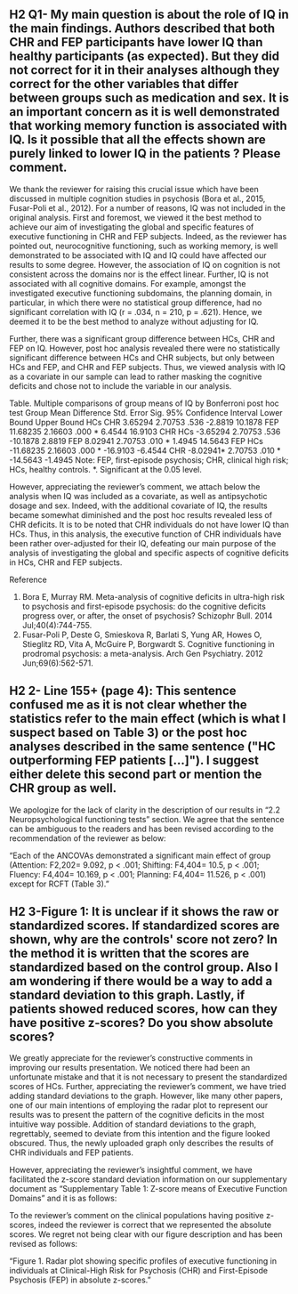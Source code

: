 ## H2 Q1- My main question is about the role of IQ in the main findings. Authors described that both CHR and FEP participants have lower IQ than healthy participants (as expected). But they did not correct for it in their analyses although they correct for the other variables that differ between groups such as medication and sex. It is an important concern as it is well demonstrated that working memory function is associated with IQ. Is it possible that all the effects shown are purely linked to lower IQ in the patients ? Please comment. 

We thank the reviewer for raising this crucial issue which have been discussed in multiple cognition studies in psychosis (Bora et al., 2015, Fusar-Poli et al., 2012). For a number of reasons, IQ was not included in the original analysis. First and foremost, we viewed it the best method to achieve our aim of investigating the global and specific features of executive functioning in CHR and FEP subjects. Indeed, as the reviewer has pointed out, neurocognitive functioning, such as working memory, is well demonstrated to be associated with IQ and IQ could have affected our results to some degree. However, the association of IQ on cognition is not consistent across the domains nor is the effect linear. Further, IQ is not associated with all cognitive domains. For example, amongst the investigated executive functioning subdomains, the planning domain, in particular, in which there were no statistical group difference, had no significant correlation with IQ (r = .034, n = 210, p = .621). Hence, we deemed it to be the best method to analyze without adjusting for IQ. 

Further, there was a significant group difference between HCs, CHR and FEP on IQ. However, post hoc analysis revealed there were no statistically significant difference between HCs and CHR subjects, but only between HCs and FEP, and CHR and FEP subjects. Thus, we viewed analysis with IQ as a covariate in our sample can lead to rather masking the cognitive deficits and chose not to include the variable in our analysis.


Table. Multiple comparisons of group means of IQ by Bonferroni post hoc test
Group	Mean 
Difference	Std. Error	Sig.	95% Confidence Interval
				Lower Bound	Upper Bound
HCs	CHR	3.65294	2.70753	.536	-2.8819	10.1878
	FEP	11.68235	2.16603	.000 *	6.4544	16.9103
CHR	HCs	-3.65294	2.70753	.536	-10.1878	2.8819
	FEP	8.02941	2.70753	.010 *	1.4945	14.5643
FEP	HCs	-11.68235	2.16603	.000 *	-16.9103	-6.4544
	CHR	-8.02941*	2.70753	.010 *	-14.5643	-1.4945
Note: FEP, first-episode psychosis; CHR, clinical high risk; HCs, healthy controls.
*. Significant at the 0.05 level.



However, appreciating the reviewer’s comment, we attach below the analysis when IQ was included as a covariate, as well as antipsychotic dosage and sex. Indeed, with the additional covariate of IQ, the results became somewhat diminished and the post hoc results revealed less of CHR deficits. It is to be noted that CHR individuals do not have lower IQ than HCs. Thus, in this analysis, the executive function of CHR individuals have been rather over-adjusted for their IQ, defeating our main purpose of the analysis of investigating the global and specific aspects of cognitive deficits in HCs, CHR and FEP subjects.



Reference 
1. Bora E, Murray RM. Meta-analysis of cognitive deficits in ultra-high risk to psychosis and first-episode psychosis: do the cognitive deficits progress over, or after, the onset of psychosis? Schizophr Bull. 2014 Jul;40(4):744-755.
2. Fusar-Poli P, Deste G, Smieskova R, Barlati S, Yung AR, Howes O, Stieglitz RD, Vita A, McGuire P, Borgwardt S. Cognitive functioning in prodromal psychosis: a meta-analysis. Arch Gen Psychiatry. 2012 Jun;69(6):562-571. 

## H2 2- Line 155+ (page 4): This sentence confused me as it is not clear whether the statistics refer to the main effect (which is what I suspect based on Table 3) or the post hoc analyses described in the same sentence ("HC outperforming FEP patients [...]"). I suggest either delete this second part or mention the CHR group as well.

We apologize for the lack of clarity in the description of our results in “2.2 Neuropsychological functioning tests” section. We agree that the sentence can be ambiguous to the readers and has been revised according to the recommendation of the reviewer as below:

“Each of the ANCOVAs demonstrated a significant main effect of group (Attention: F2,202= 9.092, p < .001; Shifting: F4,404= 10.5, p < .001; Fluency: F4,404= 10.169, p < .001; Planning: F4,404= 11.526, p < .001) except for RCFT (Table 3).”


## H2 3-Figure 1: It is unclear if it shows the raw or standardized scores. If standardized scores are shown, why are the controls' score not zero? In the method it is written that the scores are standardized based on the control group. Also I am wondering if there would be a way to add a standard deviation to this graph. Lastly, if patients showed reduced scores, how can they have positive z-scores? Do you show absolute scores?

We greatly appreciate for the reviewer’s constructive comments in improving our results presentation. We noticed there had been an unfortunate mistake and that it is not necessary to present the standardized scores of HCs. Further, appreciating the reviewer’s comment, we have tried adding standard deviations to the graph. However, like many other papers, one of our main intentions of employing the radar plot to represent our results was to present the pattern of the cognitive deficits in the most intuitive way possible. Addition of standard deviations to the graph, regrettably, seemed to deviate from this intention and the figure looked obscured. Thus, the newly uploaded graph only describes the results of CHR individuals and FEP patients.

However, appreciating the reviewer’s insightful comment, we have facilitated the z-score standard deviation information on our supplementary document as “Supplementary Table 1: Z-score means of Executive Function Domains” and it is as follows:


To the reviewer’s comment on the clinical populations having positive z-scores, indeed the reviewer is correct that we represented the absolute scores. We regret not being clear with our figure description and has been revised as follows: 

“Figure 1. Radar plot showing specific profiles of executive functioning in individuals at Clinical-High Risk for Psychosis (CHR) and First-Episode Psychosis (FEP) in absolute z-scores.” 
